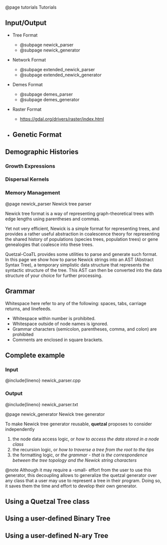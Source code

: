 @page tutorials Tutorials

## Input/Output

- Tree Format
  - @subpage newick_parser
  - @subpage newick_generator

- Network Format
  - @subpage extended_newick_parser
  - @subpage extended_newick_generator

- Demes Format
  - @subpage demes_parser
  - @subpage demes_generator

- Raster Format
  - https://gdal.org/drivers/raster/index.html

- Genetic Format
  -
## Demographic Histories

### Growth Expressions

### Dispersal Kernels

### Memory Management


[//]: # (----------------------------------------------------------------------)
@page newick_parser Newick tree parser

Newick tree format is a way of representing graph-theoretical trees with edge
lengths using parentheses and commas.

Yet not very efficient, Newick is a simple format for representing trees, and provides
a rather useful abstraction in coalescence theory for representing the shared history of populations
(species trees, population trees) or gene genealogies that coalesce into these
trees.

Quetzal-CoaTL provides some utilities to parse and generate such format.
In this page we show how to parse Newick strings into an AST (Abstract Syntax Tree),
a temporary simplistic data structure that represents the syntactic
structure of the tree. This AST can then be converted into the data structure of
your choice for further processing.

## Grammar

Whitespace here refer to any of the following: spaces, tabs, carriage returns, and linefeeds.

- Whitespace  within number is prohibited.
- Whitespace outside of node names is ignored.
- Grammar characters (semicolon, parentheses, comma, and colon) are prohibited
- Comments are enclosed in square brackets.

## Complete example

### Input

@include{lineno} newick_parser.cpp

### Output

@include{lineno} newick_parser.txt


[//]: # (----------------------------------------------------------------------)
@page newick_generator Newick tree generator

To make Newick tree generator reusable, **quetzal** proposes to consider independently
1. the node data access logic, or *how to access the data stored in a node class*
2. the recursion logic, or *how to traverse a tree from the root to the tips*
3. the formatting logic, or *the grammar - that is the correspondence between the tree topology and the Newick string characters*

@note
Although it may require a -small- effort from the user to use this generator,
this decoupling allows to generalize the quetzal generator over any class that
a user may use to represent a tree in their program. Doing so, it saves them the
time and effort to develop their own generator.

## Using a Quetzal Tree class

## Using a user-defined Binary Tree

## Using a user-defined N-ary Tree
